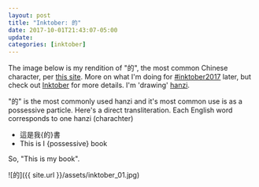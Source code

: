 ```yaml
---
layout: post
title: "Inktober: 的"
date: 2017-10-01T21:43:07-05:00
update: 
categories: [inktober]
---
```


The image below is my rendition of "的", the most common Chinese character, per [this site](http://www.learnchineseez.com/read-write/traditional/). More on what I'm doing for [#inktober2017](https://twitter.com/hashtag/inktober2017?src=hash) later, but check out [Inktober](https://twitter.com/inktober/status/911044711774687232) for more details. I'm 'drawing' [hanzi](https://en.wikipedia.org/wiki/Chinese_characters).

"的" is the most commonly used hanzi and it's most common use is as a possessive particle. Here's a direct transliteration. Each English word corresponds to one hanzi (charachter)

-  這是我{的}書
-  This is I {possessive} book

So, "This is my book".


![的]({{ site.url }}/assets/inktober_01.jpg)